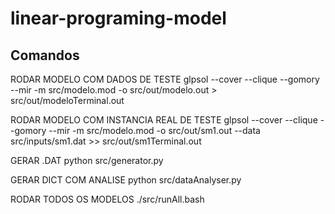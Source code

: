 # linear-programing-model

## Comandos

RODAR MODELO COM DADOS DE TESTE
glpsol  --cover --clique --gomory --mir -m src/modelo.mod -o src/out/modelo.out > src/out/modeloTerminal.out

RODAR MODELO COM INSTANCIA REAL DE TESTE
glpsol  --cover --clique --gomory --mir -m src/modelo.mod -o src/out/sm1.out --data src/inputs/sm1.dat >> src/out/sm1Terminal.out

GERAR .DAT
python src/generator.py

GERAR DICT COM ANALISE
python src/dataAnalyser.py

RODAR TODOS OS MODELOS
./src/runAll.bash
